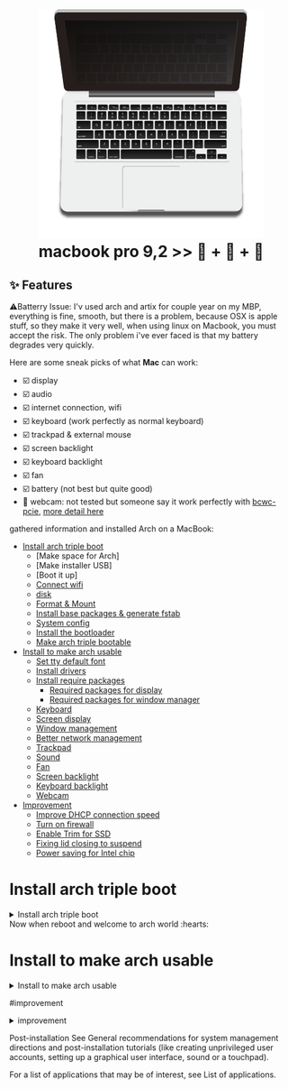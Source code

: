 <h1 align="center">
    <a>
    <img src="https://raw.githubusercontent.com/sardude/Arch-Linux-on-a-MacBook-Pro-9.2/main/asset/macbook-pro.png" width="400">
  </a>
  <br> macbook pro 9,2  >>  +   +   <br>
</h1>


## ✨ Features

⚠️Batterry Issue: I'v used arch and artix for couple year on my MBP, everything is fine, smooth, but there is a problem, because OSX is apple stuff, so they make it very well, when using linux on Macbook, you must accept the risk. The only problem i've ever faced is that my battery degrades very quickly.

Here are some sneak picks of what **Mac** can work:
- :ballot_box_with_check: display
- :ballot_box_with_check: audio
- :ballot_box_with_check: internet connection, wifi
- :ballot_box_with_check: keyboard (work perfectly as normal keyboard)
- :ballot_box_with_check: trackpad & external mouse
- :ballot_box_with_check: screen backlight
- :ballot_box_with_check: keyboard backlight
- :ballot_box_with_check: fan
- :ballot_box_with_check: battery (not best but quite good)
- :black_square_button: webcam: not tested but someone say it work perfectly with [bcwc-pcie](https://aur.archlinux.org/packages/bcwc-pcie-git/), [more detail here](https://wiki.archlinux.org/index.php/MacBookPro11,x#Web_cam)

gathered information and installed Arch on a MacBook:

- [Install arch triple boot](#install-arch-triple-boot)
    - [Make space for Arch]
    - [Make installer USB]
    - [Boot it up]
    - [Connect wifi](#connect-wifi)
    - [disk](#disk)
    - [Format & Mount](#format-and-mount)
    - [Install base packages & generate fstab](#install-base-packages-&-generate-fstab)
    - [System config](#system-config)
    - [Install the bootloader](#install-the-bootloader)
    - [Make arch triple bootable](#make-arch-triple-bootable)
- [Install to make arch usable](#install-to-make-arch-usable)
    - [Set tty default font](#set-tty-default-font)
    - [Install drivers](#install-drivers)
    - [Install require packages](#install-require-packages)
      - [Required packages for display](#required-packages-for-display)
      - [Required packages for window manager](#required-packages-for-window-manager)
    - [Keyboard](#keyboard)
    - [Screen display](#screen-display)
    - [Window management](#window-management)
    - [Better network management](#better-network-management)
    - [Trackpad](#trackpad)
    - [Sound](#sound)
    - [Fan](#fan)
    - [Screen backlight](#screen-backlight)
    - [Keyboard backlight](#keyboard-backlight)
    - [Webcam](#webcam)
- [Improvement](#improvement)
    - [Improve DHCP connection speed](#improve-dhcp-connection-speed)
    - [Turn on firewall](#turn-on-firewall)
    - [Enable Trim for SSD](#enable-trim-for-ssd)
    - [Fixing lid closing to suspend](#fixing-lid-closing-to-suspend)
    - [Power saving for Intel chip](#power-saving-for-intel-chip)


# Install arch triple boot
<details>
  <summary>Install arch triple boot</summary>  
    # Make space for Arch
    from macbookpro; open terminal

➜ diskutil list

/dev/disk0 (internal, physical):

|#:  |TYPE NAME                       |SIZE          |IDENTIFIER|
|--- |---                             |---           |---|
|0:  |GUID_partition_scheme           |*500.1 GB     |disk0|
|1:  |EFI NO NAME                     |209.7 MB       |disk0s1|
|2:  |Microsoft Basic Data darkstar   |454.9 GB   |disk0s2|
|3:  |Linux Filesystem      |45.0 GB |disk0s3|

/dev/disk1 (internal, physical):

|#:  |TYPE NAME                       |SIZE          |IDENTIFIER|
|--- |---                             |---           |---|
|0:  |GUID_partition_scheme           |*250.1 GB     |disk1|
|1:  | EFI EFI                     |209.7 MB      |disk1s1|
|2:  |Apple_APFS Container disk2   |184.0 GB      |disk1s3|
|3:  |Microsoft Basic Data OS                |65.8 GB       |disk1s3|


Use Disk Utility Partition feature to add new Partition for Arch, follow [this guide](https://wiki.archlinux.org/index.php/Mac#Arch_Linux_with_OS_X_or_other_operating_systems)

Or if you already know how to use Disk Utility, then create a partition with FAT32 format.


# Make installer USB

Download arch's iso [here](https://www.archlinux.org/download/)

Find usb by using `diskutil list`, then:

```
# Assume usb disk is /dev/diskX
diskutil unmountDisk /dev/diskX
dd if=path/to/arch.iso of=/dev/diskX bs==1m
```

# Boot it up

Hold bold `alt/option` when system bootup, then choose boot from USB

:warning: get larger font, [connect to wifi](connect-wifi) and run these commands:

```
sudo pacman -Sy terminus-font
```

```
setfont ter-p18n
```

# Connect wifi

Use `wifi-menu` then choose wifi to connect, then check connection with:

```
ping -c 3 google.com
```

# Disk
<details>
<summary>Partitions</summary>
Assuming you have this when run `fdisk -l`:

```zsh title="Terminal"
 fdisk -list
```
|Size    |Type              |Description|
|---     |---               |---        |
|200MB   |EFI System        |This is required in order to make boot with OSX|
|423.7G   |Microsoft basic data  |NTFS file system|
|41.9G     |Linux filesystem       |root|

</details>

# Format and mount
<details>
<summary>format</summary>
Now let format and mount partition:
    
```zsh title="Terminal"
 mkfs.ext4 /dev/sda4
```
</details>

<details>
<summary>mount</summary>
Now let format and mount partition:
    
```zsh title="Terminal"
mount /dev/sda /mnt
```

```zsh title="Terminal"
mkdir /mnt/boot && mount /dev/sda4 /mnt/boot
```
</details>


# Install base packages & generate fstab

Run these commands:

```
pacstrap /mnt base base-devel
genfstab -p /mnt >> /mnt/etc/fstab
```

:warning: If you are using SSD drive. Open fstab config file:

```
vi /mnt/etc/fstab
```

If you are using ssd, remove all discard in all lines, and make sure it look like:

```sh
/dev/sda4   /boot   ext2   defaults,relatime,stripe=4        0 2
/dev/sda6   /       ext4   defaults,noatime,data=writeback   0 1
```

# System config

```
arch-chroot /mnt /bin/bash
echo arch > /etc/hostname   (Change arch with your hostname)
ln -s /usr/share/zoneinfo/Asia/Ho_Chi_Minh /etc/localtime  (Use tab to select your zoneinfo easier)
useradd -m -G wheel -s /bin/bash your_username
passwd your_username   (Create your password)
```

Open /etc/sudoers file (with sudo) and uncomment this line to get sudo right for our user:
```
%wheel ALL=(ALL) ALL
```

Uncomment `en_US.UTF-8 UTF-8` (Or what ever locale you want) line in `/etc/locale.gen` file, then run:

```
locale-gen
echo LANG=en_US.UTF-8 > /etc/locale.conf
export LANG=en_US.UTF-8
```

Modify your `/etc/mkinitcpio.conf` file to insert `keyboard` after `autodetect` in the HOOK section (If it not exist). Then run:

```
mkinitcpio -p linux
```

## Install the bootloader

We will boot using OSX native EFI boot loader, so install this:

```
pacman -S grub-efi-x86_64
```

Change `/etc/default/grub` to look like:

```
GRUB_CMDLINE_LINUX_DEFAULT="quiet rootflags=data=writeback"
```

Then create boot.efi with GRUB

```
grub-mkconfig -o boot/grub/grub.cfg
grub-mkstandalone -o boot.efi -d usr/lib/grub/x86_64-efi -O x86_64-efi --compress xz boot/grub/grub.cfg
```

:heavy_exclamation_mark: Important: Copy boot.efi to your usb or save it somewhere, we'll need this to duo boot.

To copy it to usb, use:

```
mkdir /mnt/myusb && mount /dev/sdb /mnt/myusb
cp boot.efi /mnt/myusb/
```

Or upload it to file.io:

```
curl -F "file=boot.efi" https://file.io
```

:heavy_exclamation_mark: Important: If you have only wifi, please install those below, if not you'll not able to use `wifi-menu` after reboot

```
pacman -S iw wireless_tools wpa_supplicant dialog
```

Exit chroot and reboot (back to mac world)

```
exit
reboot
```

# Make arch triple bootable

When OSX loaded. Using Disk Utility to format `/dev/sda3` (128MB HFS+ we have created before) with Journaled format.

Then create this file structure:

```
|___mach_kernel
|___System
    |___Library
        |___CoreServices
            |___SystemVersion.plist
            |___boot.efi              (Is the file we'v copy, upload in the previous step)
```

Edit SystemVersion.plist content:

```xml
<xml version="1.0" encoding="utf-8"?>
<plist version="1.0">
<dict>
    <key>ProductBuildVersion</key>
    <string></string>
    <key>ProductName</key>
    <string>Linux</string>
    <key>ProductVersion</key>
    <string>Arch Linux</string>
</dict>
</plist>
```

To make arch auto boot with out holding `alt/option`, run this command:

```
sudo bless --device /dev/disk0s4 --setBoot
```
</details>
Now when reboot and welcome to arch world :hearts:

# Install to make arch usable
<details>
  <summary>Install to make arch usable</summary>  


# Set tty default font

:warning: Font in retina screen is very small, so this maybe the first step you do after install arch. If you can see the font clearly, you don't have to do this step.

Install terminus-font: `sudo pacman -S terminus-font`

create file `/etc/vconsole.conf` with content:

```
FONT=ter-132b
```

Install these default fonts (to make browser look suckless):

```
yay -S ttf-dejavu ttf-linux-libertine ttf-mac-fonts ttf-ms-fonts ttf-opensans ttf-ubuntu-font-family ttf-symbola
```

# Install drivers

```
sudo pacman -S xf86-video-intel xf86-input-libinput mesa
```

## Install require packages

### Required packages for display

Using pacman to install all these packages:

xorg-server: graphical server
xorg-xinit: starts graphical server
xorg-xrandr: resize & rotate utility for X
xorg-xwininfo: querying windows infomation on X server
xorg-xprop: detecting window properties tool
xorg-xdpyinfo: display infomation unity
xorg-xset: to configure keyboard
xorg-xev: indentifying keycodes
xcompmgr: remove screen-tearing, add shadow, transparent...
xwallpaper: set wallpaper
arandr: UI for screen adjustment

### Required package for window manager

Install these packages with pacman:

i3-gaps:  main graphical user interface and window manager
i3status: generate status for i3bar
i3blocks: status bar
dmenu: minimal app launcher

## Keyboard

If you want normally keyboard instead macbook's keyboad, install [this patch](https://aur.archlinux.org/packages/hid-apple-patched-git-dkms/)

Read more in [wiki](https://wiki.archlinux.org/index.php/Apple_Keyboard#Use_a_patch_to_hid-apple)

After install run these commands:

```
mkinitcpio -p linux
sudo modprobe -r hid_apple; sudo modprobe hid_apple
```

Remapping other keys, i like to switch caplocks with esc keys

Create `~/.Xmodmap` file with this content:

```
# Swap ESC and CAPLOCKS
remove Lock = Caps_Lock
remove Esc   = Escape
keysym Escape = Caps_Lock
keysym Caps_Lock = Escape
add Lock = Caps_Lock
add Esc   = Escape
```

then add:

```
if [ -f $HOME/.Xmodmap ]; then
  xmodmap ~/.Xmodmap
fi
```

to `~/.xinitrc`

## Screen display

~/.Xresources
```
Xft.dpi: 96
Xft.autohint: 0
Xft.lcdfilter:  lcddefault
Xft.hintstyle:  hintfull
Xft.hinting: 1
Xft.antialias: 1
Xft.rgba: rgb
```

~/.xinitrc
```
# Adjust keyboard typematic delay and rate
xset r rate 270 30

# Start X at 220 DPI
xrandr --output eDP1 --mode 2880x1800 --scale 0.5x0.5
xrandr --dpi 220

# Serve Xmodmap
if [ -f $HOME/.Xmodmap ]; then
  xrdb -merge ~/.Xmodmap
fi

# Merge & load configuration from .Xresources
if [ -f $HOME/.Xresources ]; then
  xrdb -merge ~/.Xresources
fi

# Let QT and GTK autodetect retina screen and autoadjust
export QT_AUTO_SCREEN_SCALE_FACTOR=1
export GDK_SCALE=2
export GDK_DPI_SCALE=0.5

# Finally start i3wm
exec i3

For multiple display view [this](https://www.reddit.com/r/archlinux/comments/b8wuai/beginner_needs_help_setting_and_scaling_xrandr/)

## Window management

Edit `~/.bash_profile`, add this:

```
if [ -z "$DISPLAY" ] && [ -n "$XDG_VTNR" ] && [ "$XDG_VTNR" -eq 1 ]; then
  exec startx
fi
```

## Better network management

Install these:

```
sudo pacman -S wpa_supplicant wireless_tools networkmanager
```

For GUI support, install:

```
sudo pacman -S nm-connection-editor network-manager-applet
```

Start NetworkManager service and disable default dhcpcd service to prevent conflict:

```
sudo systemctl enable NetworkManager.service
sudo systemctl enable wpa_supplicant.service
sudo systemctl disable dhcpcd.service
```

Start the service

```
sudo systemctl start NetworkManager.service
```

## Trackpad

Install [xf86-input-mtrack-git](https://aur.archlinux.org/packages/xf86-input-mtrack-git/) to get trackpad gestures like in osx:

A few more config to make touchpad and mouse work better:

Natural scrolling:

/etc/X11/xorg.conf.d/30-touchpad.conf
```
Section "InputClass"
    Identifier "touchpad"
    Driver "libinput"
    MatchIsTouchpad "on"
    Option "Tapping" "on"
    Option "NaturalScrolling" "true"
    Option "ClickMethod" "clickfinger"
    Option "AccelProfile" "flat"
    Option "TransformationMatrix" "1 0 0 0 1 0 0 0 0.3"
EndSection
```

Natural scrolling for external mouse:


/etc/X11/xorg.conf.d/30-pointer.conf
```
Section "InputClass"
    Identifier "pointer"
    Driver "libinput"
    MatchIsPointer "on"
    Option "NaturalScrolling" "true"
    Option "AccelProfile" "flat"
    Option "TransformationMatrix" "1 0 0 0 1 0 0 0 0.3"
EndSection
```

## Sound

Install: `pacman -S alsa-utils pulseaudio`

Create `/etc/modprobe.d/snd_hda_intel.conf` with content:

```
# Switch audio output from HDMI to PCH and Enable sound chipset powersaving
options snd-hda-intel index=1,0 power_save=1
```

Then restart and use `speaker-test -c 2` to test:

To adjust volume:

```
amixer set Master 2+
amixer set Master 2-
```

## Fan

Use [mbpfan](https://github.com/dgraziotin/mbpfan#arch-linux)
 yay mbpfan
```

Config

/etc/mbpfan.conf
```
[general]
# put the *lowest* value of "cat /sys/devices/platform/applesmc.768/fan*_min"
min_fan_speed = 2000
# put the *highest* value of "cat /sys/devices/platform/applesmc.768/fan*_max"
max_fan_speed = 6100

# try ranges 50-63, default is 63
low_temp = 50
# try ranges 58-66, default is 66
high_temp = 65
# take highest number returned by
# "cat /sys/devices/platform/coretemp.*/hwmon/hwmon*/temp*_max"
# divide by 1000
max_temp = 84
# default is 1 seconds
polling_interval = 1
```

Then run these commands:

```
systemctl enable mbpfan.service
systemctl start mbpfan.service
```

## Screen backlight
/etc/udev/rules.d/backlight.rules
Use [light](https://github.com/haikarainen/light)

```
light -S 50  # sets brightness to 50%
light -U 10 # decrease by 10%
light -A 10 # increase by 10%
```

## Keyboard backlight

Use [kbdlight](https://github.com/WhyNotHugo/kbdlight)

Then use this to adjust keyboard backlight:

```
kbdlight up [<percentage>]|down [<percentage>]|off|max|get|set <value>
```

## Webcam

https://github.com/aur-packages/bcwc-pcie-git
</details>

#improvement
<details>
  <summary>improvement</summary>  

## Improve DHCP connection speed

In `/etc/dhcpcd.conf` add to the end:

```
# Disable IP ARP checking
noarp
```

## Turn on firewall

Run these commands:

```
sudo pacman -S ufw
sudo systemctl enable ufw
sudo ufw enable
```

## Enable Trim for SSD

Run these commands:

```
sudo systemctl enable fstrim.timer
sudo systemctl start fstrim.timer
```

## Fixing lid closing to suspend

In `/etc/systemd/logind.conf`, add those at bottom:

```
HandlePowerKey=suspend
HandleLidSwitch=suspend
```

## Power Saving for Intel chip

Thermald is a deamon regulating the CPU speed, when your CPU runs too hot.

```
yaourt -S thermald
sudo systemctl enable thermald
sudo systemctl start thermald

sudo pacman -S tlp
sudo systemctl enable tlp.service
sudo systemctl enable tlp-sleep.service
sudo systemctl start tlp.service
sudo systemctl start tlp-sleep.service

sudo pacman -S cpupower
```

Mine is MJLQ2 so set this

/etc/default/cpupower
```
max_freq="2.2GHz"
```

</details>

Post-installation
See General recommendations for system management directions and post-installation tutorials (like creating unprivileged user accounts, setting up a graphical user interface, sound or a touchpad).

For a list of applications that may be of interest, see List of applications.

